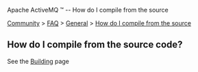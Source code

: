 Apache ActiveMQ ™ -- How do I compile from the source 

[Community](community.md) > [FAQ](CommunityCommunity/Community/faq.md) > [General](Community/FAQ/general.md) > [How do I compile from the source](Community/FAQ/GeneralCommunity/FAQ/General/Community/FAQ/General/how-do-i-compile-from-the-source.md)


How do I compile from the source code?
--------------------------------------

See the [Building](Developers/building.md) page

